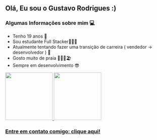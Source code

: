 ## Olá, Eu sou o Gustavo Rodrigues :)

<h3> Algumas Informações sobre mim 💻 </h3>

- Tenho 19 anos 🎊
- Sou estudante Full Stacker👨🏽‍💻
- Atualmente tentando fazer uma transição de carreira ( vendedor -> desenvolvedor ) 🔄️
- Gosto muito de praia 🏄🏽‍♂️🏖️
- Sempre em desenvolvimento 😎

<div>
    <a href="https:www.github.com/Gustavo1471">
    <img height="150em" src="https://github-readme-stats.vercel.app/api?username=Gustavo1471&show_icons=true&theme=dark"/>
    <img height="150em" src="https://github-readme-stats.vercel.app/api/top-langs/?username=Gustavo1471&hide_progress=true&theme=dark"/>
</div>

<h3>Entre em contato comigo: <a href="https://heylink.me/gustavo_rodriguesz/"> clique aqui!</h3>
